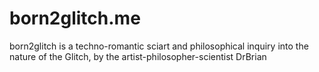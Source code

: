 # born2glitch.me
born2glitch is a techno-romantic sciart and philosophical inquiry into the nature of the Glitch, by the artist-philosopher-scientist DrBrian 


